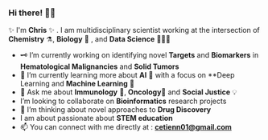 ### Hi there! 👋🏿
✨ I'm **Chris** ✨ . I am multidisciplinary scientist working at the intersection of **Chemistry** ⚗️, **Biology** 🧫 , and **Data Science** 👨🏿‍💻

- 🗝 I’m currently working on identifying novel **Targets** and **Biomarkers** in **Hematological Malignancies** and **Solid Tumors**
- 🔭 I’m currently learning more about **AI** 🚀 with a focus on **Deep Learning and **Machine Learning** 🤖
- 💬 Ask me about **Immunology** 🧬, **Oncology**🔬 and **Social Justice** 💡
- I’m looking to collaborate on **Bioinformatics** research projects
- 🤔 I’m thinking about novel approaches to **Drug Discovery**
- I am about passionate about **STEM education**
- 📫  You can connect with me directly at : **cetienn01@gmail.com**

<!--
**cetienn01/cetienn01** is a  _special_  repository because its `README.md` (this file) appears on your GitHub profile.

Here are some ideas to get you started:


- 🤔 I’m looking for help with ...
- ⚡ Fun fact: ...
-->
